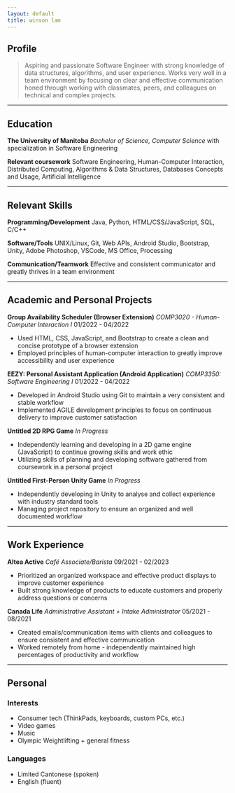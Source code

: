 ```yaml
---
layout: default
title: winson lam
---
```


## Profile

> Aspiring and passionate Software Engineer with strong knowledge of data structures, algorithms, and user experience. Works very well in a team environment by focusing on clear and effective communication honed through working with classmates, peers, and colleagues on technical and complex projects.

---

## Education

**The University of Manitoba**
*Bachelor of Science, Computer Science* with specialization in Software Engineering

**Relevant coursework**
Software Engineering, Human-Computer Interaction, Distributed Computing, Algorithms & Data Structures, Databases Concepts and Usage, Artificial Intelligence

---

## Relevant Skills

**Programming/Development**
Java, Python, HTML/CSS/JavaScript, SQL, C/C++

**Software/Tools**
UNIX/Linux, Git, Web APIs, Android Studio, Bootstrap, Unity, Adobe Photoshop, VSCode, MS Office, Processing

**Communication/Teamwork**
Effective and consistent communicator and greatly thrives in a team environment

---

## Academic and Personal Projects

**Group Availability Scheduler (Browser Extension)**
*COMP3020 - Human-Computer Interaction I*
01/2022 - 04/2022

* Used HTML, CSS, JavaScript, and Bootstrap to create a clean and concise prototype of a browser extension
* Employed principles of human-computer interaction to greatly improve accessibility and user experience

**EEZY: Personal Assistant Application (Android Application)**
*COMP3350: Software Engineering I*
01/2022 - 04/2022

* Developed in Android Studio using Git to maintain a very consistent and stable workflow
* Implemented AGILE development principles to focus on continuous delivery to improve customer satisfaction

**Untitled 2D RPG Game**
*In Progress*

* Independently learning and developing in a 2D game engine (JavaScript) to continue growing skills and work ethic
* Utilizing skills of planning and developing software gathered from coursework in a personal project

**Untitled First-Person Unity Game**
*In Progress*

* Independently developing in Unity to analyse and collect experience with industry standard tools
* Managing project repository to ensure an organized and well documented workflow

---

## Work Experience

**Altea Active**
*Café Associate/Barista*
09/2021 - 02/2023

* Prioritized an organized workspace and effective product displays to improve customer experience
* Built strong knowledge of products to educate customers and properly address questions or concerns

**Canada Life**
*Administrative Assistant + Intake Administrator*
05/2021 - 08/2021

* Created emails/communication items with clients and colleagues to ensure consistent and effective communication
* Worked remotely from home - independently maintained high percentages of productivity and workflow

---

## Personal

### Interests

* Consumer tech (ThinkPads, keyboards, custom PCs, etc.)
* Video games
* Music
* Olympic Weightlifting + general fitness

### Languages

* Limited Cantonese (spoken)
* English (fluent)
